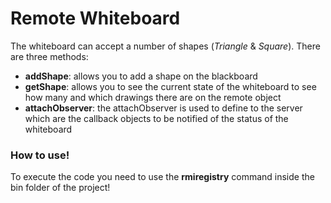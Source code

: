 # Remote Whiteboard
The whiteboard can accept a number of shapes (*Triangle* & *Square*).
There are three methods: 
* **addShape**: allows you to add a shape on the blackboard
* **getShape**: allows you to see the current state of the whiteboard to see how many and which drawings there are on the remote object
* **attachObserver**: the attachObserver is used to define to the server which are the callback objects to be notified of the status of the whiteboard

### How to use!
To execute the code you need to use the **rmiregistry** command inside the bin folder of the project!
